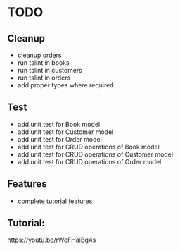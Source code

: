 # TODO

## Cleanup

- cleanup orders
- run tslint in books
- run tslint in customers
- run tslint in orders
- add proper types where required

## Test

- add unit test for Book model
- add unit test for Customer model
- add unit test for Order model
- add unit test for CRUD operations of Book model
- add unit test for CRUD operations of Customer model
- add unit test for CRUD operations of Order model

## Features

- complete tutorial features

## Tutorial:

https://youtu.be/rWeFHaiBg4s

